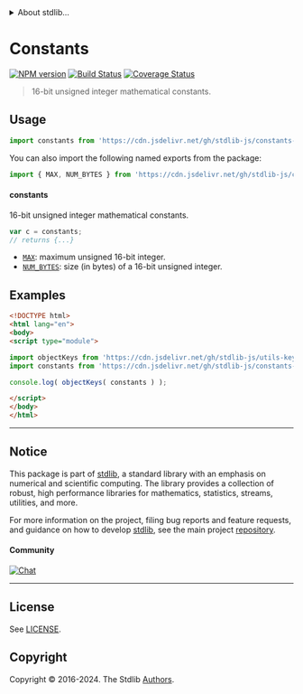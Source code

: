 <!--

@license Apache-2.0

Copyright (c) 2021 The Stdlib Authors.

Licensed under the Apache License, Version 2.0 (the "License");
you may not use this file except in compliance with the License.
You may obtain a copy of the License at

   http://www.apache.org/licenses/LICENSE-2.0

Unless required by applicable law or agreed to in writing, software
distributed under the License is distributed on an "AS IS" BASIS,
WITHOUT WARRANTIES OR CONDITIONS OF ANY KIND, either express or implied.
See the License for the specific language governing permissions and
limitations under the License.

-->


<details>
  <summary>
    About stdlib...
  </summary>
  <p>We believe in a future in which the web is a preferred environment for numerical computation. To help realize this future, we've built stdlib. stdlib is a standard library, with an emphasis on numerical and scientific computation, written in JavaScript (and C) for execution in browsers and in Node.js.</p>
  <p>The library is fully decomposable, being architected in such a way that you can swap out and mix and match APIs and functionality to cater to your exact preferences and use cases.</p>
  <p>When you use stdlib, you can be absolutely certain that you are using the most thorough, rigorous, well-written, studied, documented, tested, measured, and high-quality code out there.</p>
  <p>To join us in bringing numerical computing to the web, get started by checking us out on <a href="https://github.com/stdlib-js/stdlib">GitHub</a>, and please consider <a href="https://opencollective.com/stdlib">financially supporting stdlib</a>. We greatly appreciate your continued support!</p>
</details>

# Constants

[![NPM version][npm-image]][npm-url] [![Build Status][test-image]][test-url] [![Coverage Status][coverage-image]][coverage-url] <!-- [![dependencies][dependencies-image]][dependencies-url] -->

> 16-bit unsigned integer mathematical constants.



<section class="usage">

## Usage

```javascript
import constants from 'https://cdn.jsdelivr.net/gh/stdlib-js/constants-uint16@v0.2.1-esm/index.mjs';
```

You can also import the following named exports from the package:

```javascript
import { MAX, NUM_BYTES } from 'https://cdn.jsdelivr.net/gh/stdlib-js/constants-uint16@v0.2.1-esm/index.mjs';
```

#### constants

16-bit unsigned integer mathematical constants.

```javascript
var c = constants;
// returns {...}
```

<!-- <toc pattern="*" > -->

<div class="namespace-toc">

-   <span class="signature">[`MAX`][@stdlib/constants/uint16/max]</span><span class="delimiter">: </span><span class="description">maximum unsigned 16-bit integer.</span>
-   <span class="signature">[`NUM_BYTES`][@stdlib/constants/uint16/num-bytes]</span><span class="delimiter">: </span><span class="description">size (in bytes) of a 16-bit unsigned integer.</span>

</div>

<!-- </toc> -->

</section>

<!-- /.usage -->

<section class="examples">

## Examples

<!-- TODO: better examples -->

<!-- eslint no-undef: "error" -->

```html
<!DOCTYPE html>
<html lang="en">
<body>
<script type="module">

import objectKeys from 'https://cdn.jsdelivr.net/gh/stdlib-js/utils-keys@esm/index.mjs';
import constants from 'https://cdn.jsdelivr.net/gh/stdlib-js/constants-uint16@v0.2.1-esm/index.mjs';

console.log( objectKeys( constants ) );

</script>
</body>
</html>
```

</section>

<!-- /.examples -->

<!-- Section for related `stdlib` packages. Do not manually edit this section, as it is automatically populated. -->

<section class="related">

</section>

<!-- /.related -->

<!-- Section for all links. Make sure to keep an empty line after the `section` element and another before the `/section` close. -->


<section class="main-repo" >

* * *

## Notice

This package is part of [stdlib][stdlib], a standard library with an emphasis on numerical and scientific computing. The library provides a collection of robust, high performance libraries for mathematics, statistics, streams, utilities, and more.

For more information on the project, filing bug reports and feature requests, and guidance on how to develop [stdlib][stdlib], see the main project [repository][stdlib].

#### Community

[![Chat][chat-image]][chat-url]

---

## License

See [LICENSE][stdlib-license].


## Copyright

Copyright &copy; 2016-2024. The Stdlib [Authors][stdlib-authors].

</section>

<!-- /.stdlib -->

<!-- Section for all links. Make sure to keep an empty line after the `section` element and another before the `/section` close. -->

<section class="links">

[npm-image]: http://img.shields.io/npm/v/@stdlib/constants-uint16.svg
[npm-url]: https://npmjs.org/package/@stdlib/constants-uint16

[test-image]: https://github.com/stdlib-js/constants-uint16/actions/workflows/test.yml/badge.svg?branch=v0.2.1
[test-url]: https://github.com/stdlib-js/constants-uint16/actions/workflows/test.yml?query=branch:v0.2.1

[coverage-image]: https://img.shields.io/codecov/c/github/stdlib-js/constants-uint16/main.svg
[coverage-url]: https://codecov.io/github/stdlib-js/constants-uint16?branch=main

<!--

[dependencies-image]: https://img.shields.io/david/stdlib-js/constants-uint16.svg
[dependencies-url]: https://david-dm.org/stdlib-js/constants-uint16/main

-->

[chat-image]: https://img.shields.io/gitter/room/stdlib-js/stdlib.svg
[chat-url]: https://app.gitter.im/#/room/#stdlib-js_stdlib:gitter.im

[stdlib]: https://github.com/stdlib-js/stdlib

[stdlib-authors]: https://github.com/stdlib-js/stdlib/graphs/contributors

[umd]: https://github.com/umdjs/umd
[es-module]: https://developer.mozilla.org/en-US/docs/Web/JavaScript/Guide/Modules

[deno-url]: https://github.com/stdlib-js/constants-uint16/tree/deno
[deno-readme]: https://github.com/stdlib-js/constants-uint16/blob/deno/README.md
[umd-url]: https://github.com/stdlib-js/constants-uint16/tree/umd
[umd-readme]: https://github.com/stdlib-js/constants-uint16/blob/umd/README.md
[esm-url]: https://github.com/stdlib-js/constants-uint16/tree/esm
[esm-readme]: https://github.com/stdlib-js/constants-uint16/blob/esm/README.md
[branches-url]: https://github.com/stdlib-js/constants-uint16/blob/main/branches.md

[stdlib-license]: https://raw.githubusercontent.com/stdlib-js/constants-uint16/main/LICENSE

<!-- <toc-links> -->

[@stdlib/constants/uint16/max]: https://github.com/stdlib-js/constants-uint16-max/tree/esm

[@stdlib/constants/uint16/num-bytes]: https://github.com/stdlib-js/constants-uint16-num-bytes/tree/esm

<!-- </toc-links> -->

</section>

<!-- /.links -->
